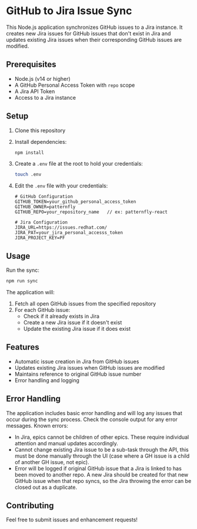 # GitHub to Jira Issue Sync

This Node.js application synchronizes GitHub issues to a Jira instance. It creates new Jira issues for GitHub issues that don't exist in Jira and updates existing Jira issues when their corresponding GitHub issues are modified.

## Prerequisites

- Node.js (v14 or higher)
- A GitHub Personal Access Token with `repo` scope
- A Jira API Token
- Access to a Jira instance

## Setup

1. Clone this repository
2. Install dependencies:
   ```bash
   npm install
   ```
3. Create a `.env` file at the root to hold your credentials:
   ```bash
   touch .env
   ```

4. Edit the `.env` file with your credentials:
   ```
   # GitHub Configuration
   GITHUB_TOKEN=your_github_personal_access_token
   GITHUB_OWNER=patternfly
   GITHUB_REPO=your_repository_name   // ex: patternfly-react

   # Jira Configuration
   JIRA_URL=https://issues.redhat.com/
   JIRA_PAT=your_jira_personal_accesss_token
   JIRA_PROJECT_KEY=PF
   ```

## Usage

Run the sync:
```bash
npm run sync
```

The application will:
1. Fetch all open GitHub issues from the specified repository
2. For each GitHub issue:
   - Check if it already exists in Jira
   - Create a new Jira issue if it doesn't exist
   - Update the existing Jira issue if it does exist

## Features

- Automatic issue creation in Jira from GitHub issues
- Updates existing Jira issues when GitHub issues are modified
- Maintains reference to original GitHub issue number
- Error handling and logging

## Error Handling

The application includes basic error handling and will log any issues that occur during the sync process. Check the console output for any error messages.
Known errors:
- In Jira, epics cannot be children of other epics.  These require individual attention and manual updates accordingly.
- Cannot change existing Jira issue to be a sub-task through the API, this must be done manually through the UI (case where a GH issue is a child of another GH issue, not epic).
- Error will be logged if original GitHub issue that a Jira is linked to has been moved to another repo.  A new Jira should be created for that new GitHub issue when that repo syncs, so the Jira throwing the error can be closed out as a duplicate.

## Contributing

Feel free to submit issues and enhancement requests! 
